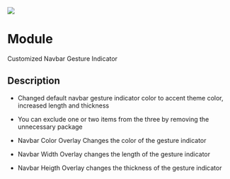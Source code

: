 ![](https://github.com/PycmShoma/CustomNavbarConstructor/blob/main/gestural_navbar.png)

# Module
Customized Navbar Gesture Indicator

## Description
- Changed default navbar gesture indicator color to accent theme color, increased length and thickness

- You can exclude one or two items from the three by removing the unnecessary package

- Navbar Color Overlay Changes the color of the gesture indicator

- Navbar Width Overlay changes the length of the gesture indicator

- Navbar Heigth Overlay changes the thickness of the gesture indicator 

